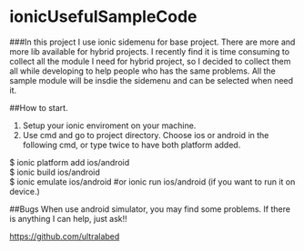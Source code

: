 # ionicUsefulSampleCode

###In this project I use ionic sidemenu for base project. There are more and more lib available for hybrid projects. I recently find it is time consuming to collect all the module I need for hybrid project, so I decided to collect them all while developing to help people who has the same problems. All the sample module will be insdie the sidemenu and can be selected when need it. <br>

##How to start.
1. Setup your ionic enviroment on your machine. <br>
2. Use cmd and go to project directory. Choose ios or android in the following cmd, or type twice to have both platform added. <br>

$ ionic platform add ios/android <br>
$ ionic build ios/android <br>
$ ionic emulate ios/android #or ionic run ios/android (if you want to run it on device.) <br>

##Bugs
When use android simulator, you may find some problems. If there is anything I can help, just ask!!

https://github.com/ultralabed <br>
